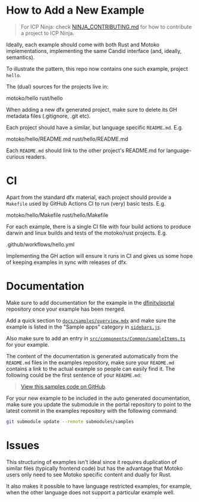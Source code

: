 # How to Add a New Example

> For ICP Ninja: check [NINJA_CONTRIBUTING.md](./NINJA_CONTRIBUTING.md) for how to contribute a project to ICP Ninja.

Ideally, each example should come with both Rust and Motoko implementations,
implementing the same Candid interface (and, ideally, semantics).

To illustrate the pattern, this repo now contains one such example, project `hello`.

The (dual) sources for the projects live in:

motoko/hello
rust/hello

When adding a new dfx generated project, make sure to delete its GH metadata files (.gitignore, .git etc).

Each project should have a similar, but language specific `README.md`. E.g.

motoko/hello/README.md
rust/hello/README.md

Each `README.md` should link to the other project's README.md for
language-curious readers.

# CI

Apart from the standard dfx material, each project should provide a
`Makefile` used by GitHub Actions CI to run (very) basic tests. E.g.

motoko/hello/Makefile
rust/hello/Makefile

For each example, there is a single CI file with four build actions to
produce darwin and linux builds and tests of the motoko/rust
projects. E.g.

.github/workflows/hello.yml

Implementing the GH action will ensure it runs in CI and gives us some
hope of keeping examples in sync with releases of dfx.

# Documentation

Make sure to add documentation for the example in the [dfinity/portal](https://github.com/dfinity/portal) repository once your example has been merged.

Add a quick section to [`docs/samples/overview.mdx`](https://github.com/dfinity/portal/blob/master/docs/samples/overview.mdx) and make sure the example is listed in the "Sample apps" category in [`sidebars.js`](https://github.com/dfinity/portal/blob/master/sidebars.js).

Also make sure to add an entry in [`src/components/Common/sampleItems.ts`](https://github.com/dfinity/portal/blob/master/src/components/Common/sampleItems.ts) for your example.

The content of the documentation is generated automatically from the `README.md` files in the examples repository, make sure your `README.md` contains a link to the actual example so people can easily find it. The following could be the first sentence of your `README.md`:

> [View this samples code on GitHub](https://github.com/dfinity/examples/tree/master/rust/token_transfer_from).

For your new example to be included in the auto generated documentation, make sure you update the submodule in the portal repository to point to the latest commit in the examples repository with the following command:

```bash
git submodule update --remote submodules/samples
```

# Issues

This structuring of examples isn't ideal since it requires duplication
of similar files (typically frontend code) but has the advantage that
Motoko users only need to see Motoko specific content and dually for
Rust.

It also makes it possible to have language restricted examples, for
example, when the other language does not support a particular example
well.
